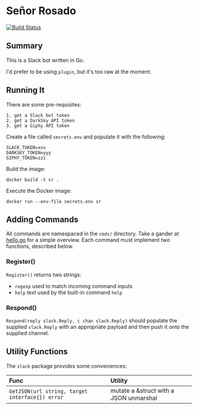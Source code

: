 # Señor Rosado

[![Build Status](https://travis-ci.org/weirdtales/senor-rosado.svg?branch=master)](https://travis-ci.org/weirdtales/senor-rosado)


## Summary

This is a Slack bot written in Go.

I'd prefer to be using `plugin`, but it's too raw at the moment.


## Running It

There are some pre-requisites:

```
1. get a Slack bot token
2. get a DarkSky API token
3. get a Giphy API token
```

Create a file called `secrets.env` and populate it with the following:

```
SLACK_TOKEN=xxx
DARKSKY_TOKEN=yyy
GIPHY_TOKEN=zzz
```

Build the image:

```
docker build -t sr .
```

Execute the Docker image:

```
docker run --env-file secrets.env sr
```


## Adding Commands

All commands are namespaced in the `cmds/` directory. Take a gander at
[hello.go](cmds/cmdhello/hello.go) for a simple overview.
Each command must implement two functions, described below.


### Register()

`Register()` returns two strings:

* `regexp` used to match incoming command inputs
* `help` text used by the built-in command `help`


### Respond()

`Respond(reply slack.Reply, c chan slack.Reply)` should populate the supplied
`slack.Reply` with an appropriate payload and then push it onto the supplied
channel.


## Utility Functions

The `slack` package provides some conveniences:

|Func|Utility|
|:---|:------|
|`GetJSON(url string, target interface{}) error`|mutate a &struct with a JSON unmarshal|
